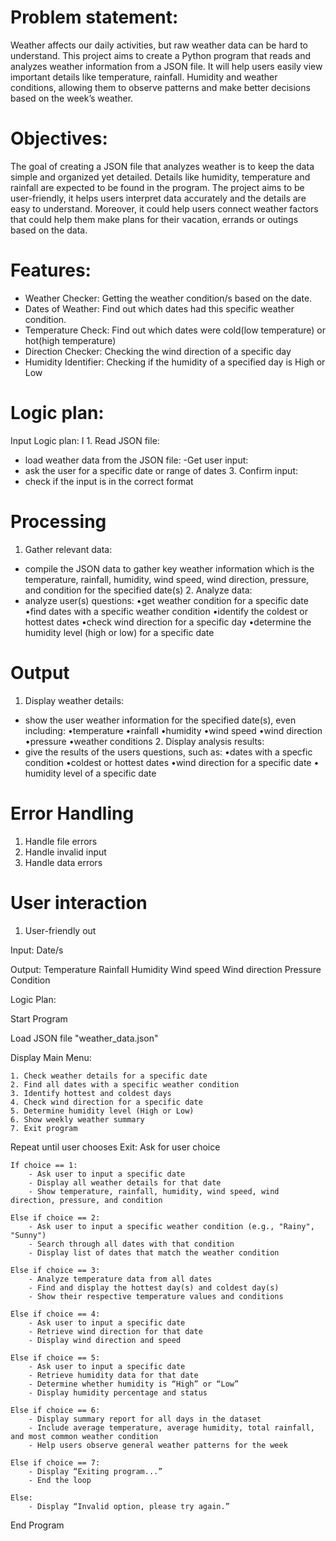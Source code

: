 # Problem statement:

Weather affects our daily activities, but raw weather data can be hard to understand. This project aims to create a Python program that reads and analyzes weather information from a JSON file. It will help users easily view important details like temperature, rainfall. Humidity and weather conditions, allowing them to observe patterns and make better decisions based on the week’s weather.

# Objectives:

The goal of creating a JSON file that analyzes weather is to keep the data simple and organized yet detailed. Details like humidity, temperature and rainfall are expected to be found in the program. The project aims to be user-friendly, it helps users interpret data accurately and the details are easy to understand. Moreover, it could help users connect weather factors that could help them make plans for their vacation, errands or outings based on  the data.

# Features:
 
- Weather Checker: Getting the weather condition/s based on the date.
- Dates of Weather: Find out which dates had this specific weather condition.
- Temperature Check: Find out which dates were cold(low temperature) or hot(high temperature)
- Direction Checker: Checking the wind direction of a specific day
- Humidity Identifier: Checking if the humidity of a specified day is High or Low

# Logic plan:
Input  Logic plan:
I  1.   Read JSON file:
- load weather data from the JSON file:
-Get user input:
- ask the user for a specific date or range of dates
  3.   Confirm input:
- check if the input is in the correct format

# Processing
  1.   Gather relevant data:
- compile the JSON data to gather key weather information which is the temperature, rainfall, humidity, wind speed, wind direction, pressure, and condition for the specified date(s)
  2.   Analyze data:
- analyze user(s) questions:
•get weather condition for a specific date
•find dates with a specific weather condition
•identify the coldest or hottest dates
•check wind direction for a specific day
•determine the humidity level (high or low) for a specific date

# Output
  1.   Display weather details:
- show the user weather information for the specified date(s), even including:
•temperature
•rainfall
•humidity
•wind speed 
•wind direction
•pressure
•weather conditions
  2.   Display analysis results:
- give the results of the users questions, such as:
•dates with a specfic condition
•coldest or hottest dates
•wind direction for a specific date
• humidity level of a specific date

# Error Handling
  1.   Handle file errors
  2.   Handle invalid input
  3.   Handle data errors

# User interaction
  1.   User-friendly out


Input:
Date/s

Output:
Temperature
Rainfall
Humidity
Wind speed
Wind direction
Pressure
Condition

Logic Plan:

Start Program

Load JSON file "weather_data.json"

Display Main Menu:

    1. Check weather details for a specific date
    2. Find all dates with a specific weather condition
    3. Identify hottest and coldest days
    4. Check wind direction for a specific date
    5. Determine humidity level (High or Low)
    6. Show weekly weather summary
    7. Exit program

Repeat until user chooses Exit:
    Ask for user choice
```
If choice == 1:
    - Ask user to input a specific date
    - Display all weather details for that date
    - Show temperature, rainfall, humidity, wind speed, wind direction, pressure, and condition

Else if choice == 2:
    - Ask user to input a specific weather condition (e.g., "Rainy", "Sunny")
    - Search through all dates with that condition
    - Display list of dates that match the weather condition

Else if choice == 3:
    - Analyze temperature data from all dates
    - Find and display the hottest day(s) and coldest day(s)
    - Show their respective temperature values and conditions

Else if choice == 4:
    - Ask user to input a specific date
    - Retrieve wind direction for that date
    - Display wind direction and speed

Else if choice == 5:
    - Ask user to input a specific date
    - Retrieve humidity data for that date
    - Determine whether humidity is “High” or “Low”
    - Display humidity percentage and status

Else if choice == 6:
    - Display summary report for all days in the dataset
    - Include average temperature, average humidity, total rainfall, and most common weather condition
    - Help users observe general weather patterns for the week

Else if choice == 7:
    - Display “Exiting program...”
    - End the loop

Else:
    - Display “Invalid option, please try again.”
```
End Program
